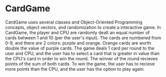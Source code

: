 # CardGame

CardGame uses several classes and Object-Oriented Programming concepts, object vectors, and randomization to create a interactive game. In CardGame, the player and CPU are randomly dealt an equal number of cards between 1 and 10 (per the user's input). The cards are numbered from 0-9, and there are 2 colors: purple and orange. Orange cards are worth double the value of purple cards. The game deals 1 card per round to the user and CPU, and the user has to select a card that is greater in value than the CPU's card in order to win the round. The winner of the round recieves points of the sum of both cards. To win the game, the user has to recieve more points than the CPU, and the user has the option to play again.
